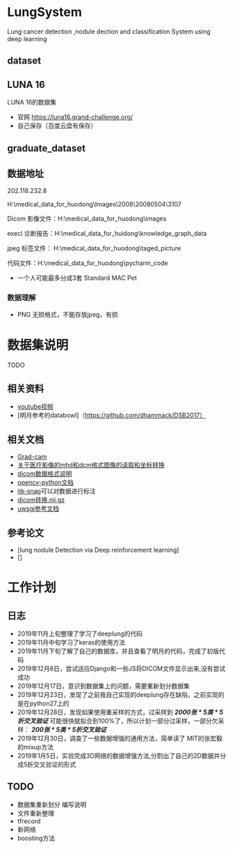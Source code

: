 # LungSystem
Lung cancer detection ,nodule dection and classification System using deep learning

## dataset

## LUNA 16
LUNA 16的数据集
- 官网 https://luna16.grand-challenge.org/
- 自己保存（百度云盘有保存）

## graduate_dataset

## 数据地址
202.118.232.8

H:\medical_data_for_huodong\Images\2008\20080504\3107

Dicom 影像文件：H:\medical_data_for_huodong\images

execl 诊断报告：H:\medical_data_for_huidong\knowledge_graph_data

jpeg 标签文件： H:\medical_data_for_huodong\taged_picture

代码文件：H:\medical_data_for_huodong\pycharm_code

- 一个人可能最多分成3套 Standard MAC Pet


### 数据理解
- PNG 无损格式，不能存放jpeg，有损

# 数据集说明
TODO

## 相关资料
- [youtube视频](https://www.youtube.com/watch?v=Dhf6NOVQCjk)
- [明月参考的databowl]（https://github.com/dhammack/DSB2017）
## 相关文档
- [Grad-cam](https://arxiv.org/abs/1610.02391)
- [关于医疗影像的mhd和dcm格式图像的读取和坐标转换](https://blog.csdn.net/zyc2017/article/details/84030903)
- [dicom数据格式说明](https://www.dicomlibrary.com/dicom/)
- [opencv-python文档](https://opencv-python-tutroals.readthedocs.io/en/latest/)
- [itk-snap](http://www.itksnap.org/download/snap/process.php?link=11443&root=nitrc)可以对数据进行标注
- [dicom转换.nii.gz](https://www.jianshu.com/p/4a1a2675a61b)
- [uwsgi参考文档](https://uwsgi-docs.readthedocs.io/en/latest/WSGIquickstart.html)

## 参考论文
- [lung nodule Detection via Deep reinforcement learning]
- []


# 工作计划 
## 日志
- 2019年11月上旬整理了学习了deeplung的代码
- 2019年11月中旬学习了keras的使用方法
- 2019年11月下旬了解了自己的数据库，并且查看了明月的代码，完成了初版代码
- 2019年12月6日，尝试适应Django和一些JS将DICOM文件显示出来,没有尝试成功
- 2019年12月17日，意识到数据集上的问题，需要重新划分数据集
- 2019年12月23日，发现了之前我自己实现的deeplung存在缺陷，之前实现的是在python27上的
- 2019年12月28日，发现如果使用重采样的方式，过采样到 ***2000张 \* 5类 \* 5折交叉验证*** 可能很快就拟合到100%了，所以计划一部分过采样，一部分欠采样： ***200张 \* 5类 \* 5折交叉验证***
- 2019年12月30日，调查了一些数据增强的通用方法，简单读了 MIT的张宏毅的mixup方法 
- 2019年1月5日，实验完成3D网络的数据增强方法,分割出了自己的2D数据并分成5折交叉验证的形式

## TODO
- 数据集重新划分 编写说明
- 文件重新整理
- tfrecord
- 新网络
- boosting方法
